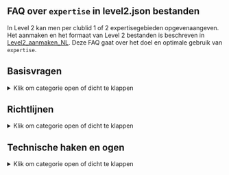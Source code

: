 ## FAQ over `expertise` in level2.json bestanden

In Level 2 kan men per clublid 1 of 2 expertisegebieden opgevenaangeven.
Het aanmaken en het formaat van Level 2 bestanden is beschreven in
[Level2_aanmaken_NL](https://github.com/vdhamer/Photo-Club-Hub/blob/main/Photo%20Club%20Hub/Documentation/Level2_aanmaken_NL.md).
Deze FAQ gaat over het doel en optimale gebruik van `expertise`.

## Basisvragen

<details><summary>Klik om categorie open of dicht te klappen</summary></p>
<ul>

<li>

### Wat betekent `expertise` hier?

<details><summary>Klik om antwoord open of dicht te klappen</summary></p>
Het gaat hier om 1 of 2 gebieden waar een fotograaf om bekend staat.
Hiermee kan met zien dat b.v. Rob zich toespitsts op "conceptuele fotografie".
Maar het hoofddoel is om Rob te kunnen vinden tussen alle andere fotografen als men in de apps zoekt op "conceptuele fotografie".
</details></p>

</li><li>

### Wat ziet een gebruiker van opgegeven `expertises`?

<details><summary>Klik om antwoord open of dicht te klappen</summary></p>

1. In de HTML/web versie van de app, staan ze (nu) vermeld in een kolom "expertisegebieden" in de tabel met clubleden.
2. In de iOS versie zie je (straks) de beschikbare trefwoorden bij iedere fotograaf in het `Namenlijst` pagina.
3. In de iOS versie staat (nu) alle beschikbare expertisegebieden helemaal onderaan de `Namenlijst` pagina (zoek op "expertise" of "zzz").
</p>

En op termijn komen er ook zoekfuncties bij:

1. In de HTML versie, moeten de getoonde expertises **klikbare links** worden. Dit brengt je naar een lijst met alle fotografen met die expertise. Dit is een alternatief voor het zoeken in de iOS versie.
2. In de iOS versie, kan men straks **zoeken** op expertisegebied door de eerste paar letters in te tikken in de zoekbalk.
Dus intypen van "zwart" reduceert de lijst tot fotografen die aan "zwart-wit" gekoppeld zijn.
Maar toont ook namen zoals "Kees de Zwart": de zoekbalk zoekt gelijktijdig op naam en op expertise.
3. In de HTML versie, zou er een eigenlijk ook een **aparte pagina** moeten komen met een (klikbare) lijst met alle beschikbare expertisegebieden.
Hiermee kan je zien welke er zijn, wat hun uitleg is, en hoeveel fotografen ze vermeld hebben.  
</details></p>

</li><li>

### Wat is de bedoeling eigenlijk?

<details><summary>Klik om antwoord open of dicht te klappen</summary></p>
Stel dat er tien, honderd of zelfs duizend clubs meedoen met ieder zeg 20 leden.
Dan zijn er 200, 2000 of zelfs 20000 fotografen bekend in de app. 
De app bevat nu al zoekfuncties op naam van de fotograaf (en op naam/locaatie van de club).
Hier vind je bekenden mee. Expertisegebieden maakt het mogelijk om voor jou interessante personen te ontdekken.</p>

Analogie met Google Search: soms zoek je om iets terug te vinden waarvan je weet dat het bestaat.
Maar vaker zoek je iets waarvan je niet vooraf weet wat het antwoord zou moeten zijn.  
</details></p>

</li><li>

### Hoeveel expertisegebieden per clublid?

<details><summary>Klik om antwoord open of dicht te klappen</summary></p>
Eén of twee. Bij meer dan twee gaat de app bewust een beetje moeilijk doen.</p>

De gedachte is dat een zoekopdracht net als bij Google vooral relevante resultaten oplevert. 
Mischien niet precies de soort "architectuur" waar je in geintereseerd bent. Maar we willen voorkomen dat je bij een portfolio
lang moet bladeren voordat je die enkele verdwaalde architectuurfoto's tegenkomt.
</details></p>

</li><li>

### Hoeveel en welke expertisegebieden zijn beschikbaar?

<details><summary>Klik om antwoord open of dicht te klappen</summary></p>
In de iOS versie van de app staat alle beschikbare expertisegebieden helemaal onderaan de `Namenlijst` pagina (zoek op "expertise" of "zzz").
Deze lijst is dynamisch (online opgehaald): mogelijk dat er volgende week bijvoorbeeld een gebied bijgekomen is.</p>

De HTML versie krijgt hopelijk ooit een extra pagina met diezelfde lijst. 
Verder kan je een technische versie van de lijst [hier](https://github.com/vdhamer/Photo-Club-Hub/blob/main/JSON/root.level0.json) inzien.
</details></p>

</li></ul>

</details></p>

## Richtlijnen

<details><summary>Klik om categorie open of dicht te klappen</summary></p>
<ul>

<li>

### Mag expertise veranderen op de tijd?

<details><summary>Klik om antwoord open of dicht te klappen</summary></p>
Zeker. De gekozen gebieden zijn bedoeld als huidige expertise. En dat kan verschuiven.

</details></p>

</li><li>

### Waarom max 2 expertisegebieden per persoon?

<details><summary>Klik om antwoord open of dicht te klappen</summary></p>
De gedachte is dat een zoekopdracht net als bij Google vooral relevante resultaten oplevert.
Mischien niet precies de soort "architectuur" waar je in geintereseerd bent.
Maar we willen voorkomen dat je bij een portfolio lang moet bladeren voordat je die enkele verdwaalde architectuurfoto's tegenkomt.</p>

Wij proberen met de beperking te voorkomen dat de fotograaf tracht om al zijn werk in bakjes te vangen.
Veel "specialismes" neigt eigenlijk naar "geen expertisegebieden". En dat is ook een valide antwoord.
Een beginnende fotograaf heeft bijvoorbeeld vaak nog geen echt specialisme - hooguit een soort projekt.

</details></p>

</li><li>

### Hoeveel trefwoorden komen er?

<details><summary>Klik om antwoord open of dicht te klappen</summary></p>
Dat moet blijken. Criteria:

- Wikipedia gebieden t.a.v. onderwerp ("portret") of techniek ("zwart/wit") zijn hoe dan ook prima.
- Het moet vrij duidelijk zijn wat eronder valt.
- Liefst weinig overlap met bestaande gebieden, "Natuur" is b.v. onhandig als er ook "landschappen" en "wilde dieren" categorieen zijn.
- Er moeten meerdere beoefenaars te verwachten zijn. Maar het hoeven niet veel te zijn.
- Die beoefenaars moeten zichzelf als (amateur)fotografen zien. Bij een eventuele bespreking zou het om de fotografie en niet het gefotografeerde moeten gaan.

Naarmate er meer fotografen aan boord komen, zal de lijst geleidelijk doorgroeien. Van de hudige 20 richting b.v. 100.
We moeten proberen onder de 100 te blijven (ook bij veel fotografen) omdat dit problemen gaat geven met met 
vinden en kiezen van trefwoorden (architectuur vs wolkenkrabbers). 
</details></p>

</li><li>

### Fijnmazigheid?

<details><summary>Klik om antwoord open of dicht te klappen</summary></p>
x
</details></p>

</li><li>

### Wie beheert de lijst met trefwoorden?

<details><summary>Klik om antwoord open of dicht te klappen</summary></p>
x
</details></p>

</li><li>

### Project versus specialisme?

<details><summary>Klik om antwoord open of dicht te klappen</summary></p>
x
</details></p>

</li></ul>

</details></p>

## Technische haken en ogen

<details><summary>Klik om categorie open of dicht te klappen</summary></p>
<ul>

<li>

### Vertalingen?

<details><summary>Klik om antwoord open of dicht te klappen</summary></p>
x
</details></p>

</li><li>

### Identifiers?

<details><summary>Klik om antwoord open of dicht te klappen</summary></p>
x
</details></p>

</li><li>

### Trefwoorden per fotograaf of per clublid?

<details><summary>Klik om antwoord open of dicht te klappen</summary></p>
x
</details></p>

</li><li>

### Teveel trefwoorden?

<details><summary>Klik om antwoord open of dicht te klappen</summary></p>
x
</details></p>

</li><li>

### Meerdere soorten trefwoorden?

<details><summary>Klik om antwoord open of dicht te klappen</summary></p>
x
</details></p>

</li>

